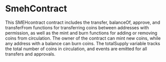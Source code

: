 # SmehContract
This SMEHcontract contract includes the transfer, balanceOf, approve, and transferFrom functions for transferring coins between addresses with permission, as well as the mint and burn functions for adding or removing coins from circulation. The owner of the contract can mint new coins, while any address with a balance can burn coins. The totalSupply variable tracks the total number of coins in circulation, and events are emitted for all transfers and approvals.
